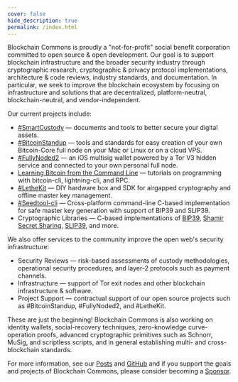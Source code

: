 ```yaml
---
cover: false
hide_description: true
permalink: /index.html
---
```

Blockchain Commons is proudly a "not-for-profit" social benefit corporation committed to open source & open development. Our goal is to support blockchain infrastructure and the broader security industry through cryptographic research, cryptographic & privacy protocol implementations, architecture & code reviews, industry standards, and documentation. In particular, we seek to improve the blockchain ecosystem by focusing on infrastructure and solutions that are decentralized, platform-neutral, blockchain-neutral, and vendor-independent.

Our current projects include:

* [#SmartCustody](https://www.smartcustody.com/) — documents and tools to better secure your digital assets.
* [#BitcoinStandup](https://github.com/BlockchainCommons/Bitcoin-Standup) — tools and standards for easy creation of your own Bitcoin-Core full node on your Mac or Linux or on a cloud VPS.
* [#FullyNoded2](https://github.com/BlockchainCommons/FullyNoded-2) — an iOS multisig wallet powered by a Tor V3 hidden service and connected to your own personal full node.
* [Learning Bitcoin from the Command Line](https://github.com/ChristopherA/Learning-Bitcoin-from-the-Command-Line) — tutorials on programming with bitcoin-cli, lightning-cli, and RPC.
* [#LetheKit](https://github.com/BlockchainCommons/bc-lethekit) — DIY hardware box and SDK for airgapped cryptography and offline master key management.
* [#Seedtool-cli](https://github.com/BlockchainCommons/bc-seedtool-cli) — Cross-platform command-line C-based implementation for safe master key generation with support of BIP39 and SLIP39.
* Cryptographic Libraries — C-based implementations of [BIP39](https://github.com/BlockchainCommons/bc-bip39), [Shamir Secret Sharing](https://github.com/BlockchainCommons/bc-shamir), [SLIP39](https://github.com/BlockchainCommons/bc-slip39), and more.

We also offer services to the community improve the open web's security infrastructure:

* Security Reviews — risk-based assessments of custody methodologies, operational security procedures, and layer-2 protocols such as payment channels.
* Infrastructure — support of Tor exit nodes and other blockchain infrastructure & software.
* Project Support — contractual support of our open source projects such as #BitcoinStandup, #FullyNoded2, and #LetheKit.

These are just the beginning! Blockchain Commons is also working on identity wallets, social-recovery techniques, zero-knowledge curve-operation proofs, advanced cryptographic primitives such as Schnorr, MuSig, and scriptless scripts, and in general establishing multi- and cross-blockchain standards.

For more information, see our [Posts](https://www.blockchaincommons.com/posts/) and [GitHub](https://github.com/BlockchainCommons) and if you support the goals and projects of Blockchain Commons, please consider becoming a [Sponsor](https://www.blockchaincommons.com/sponsors.html).
